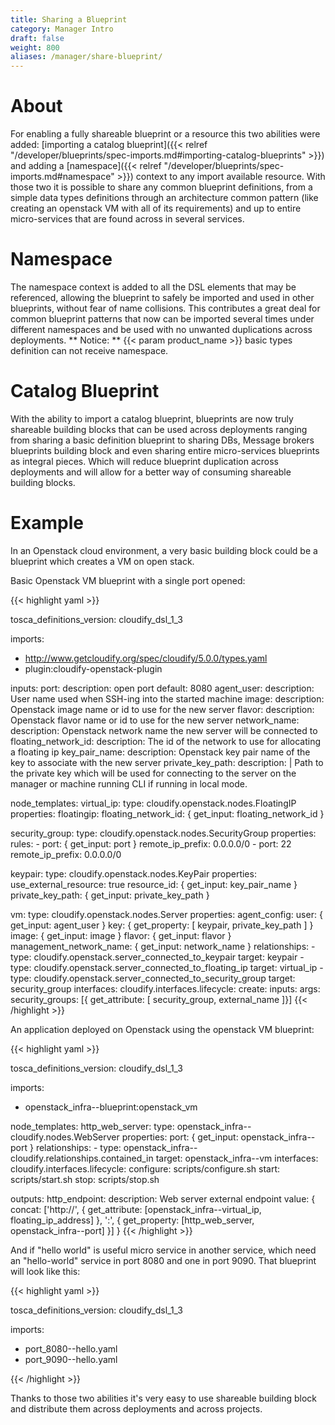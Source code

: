 ```yaml
---
title: Sharing a Blueprint
category: Manager Intro
draft: false
weight: 800
aliases: /manager/share-blueprint/
---
```


# About
For enabling a fully shareable blueprint or a resource this two abilities were added: [importing a catalog
blueprint]({{< relref "/developer/blueprints/spec-imports.md#importing-catalog-blueprints" >}}) and adding a [namespace]({{< relref "/developer/blueprints/spec-imports.md#namespace" >}}) context to any import available resource. With those two it is possible to share any common blueprint
definitions, from a simple data types definitions through an architecture common pattern (like creating an openstack VM with
all of its requirements) and up to entire micro-services that are found across in several services.   

# Namespace
The namespace context is added to all the DSL elements that may be referenced, allowing the blueprint to safely be
imported and used in other blueprints, without fear of name collisions.
This contributes a great deal for common blueprint patterns that now can be imported several times under different
namespaces and be used with no unwanted duplications across deployments. ** Notice: ** {{< param product_name >}} basic types definition can not receive namespace.

# Catalog Blueprint   
With the ability to import a catalog blueprint, blueprints are now truly shareable building blocks that can be used across
deployments ranging from sharing a basic definition blueprint to sharing DBs, Message brokers blueprints building block and
even sharing entire micro-services blueprints as integral pieces. Which will reduce blueprint duplication across deployments
and will allow for a better way of consuming shareable building blocks.      

# Example

In an Openstack cloud environment, a very basic building block could be a blueprint which creates a VM on open stack.

Basic Openstack VM blueprint with a single port opened:

{{< highlight  yaml >}}

tosca_definitions_version: cloudify_dsl_1_3

imports:
  - http://www.getcloudify.org/spec/cloudify/5.0.0/types.yaml
  - plugin:cloudify-openstack-plugin

inputs:
  port:
    description: open port
    default: 8080
  agent_user:
    description: User name used when SSH-ing into the started machine
  image:
    description: Openstack image name or id to use for the new server
  flavor:
    description: Openstack flavor name or id to use for the new server
  network_name:
    description: Openstack network name the new server will be connected to
  floating_network_id:
    description: The id of the network to use for allocating a floating ip
  key_pair_name:
    description: Openstack key pair name of the key to associate with the new server
  private_key_path:
    description: |
      Path to the private key which will be used for connecting to the server
      on the manager or machine running CLI if running in local mode.

node_templates:
  virtual_ip:
    type: cloudify.openstack.nodes.FloatingIP
    properties:
      floatingip:
        floating_network_id: { get_input: floating_network_id }

  security_group:
    type: cloudify.openstack.nodes.SecurityGroup
    properties:
      rules:
        - port: { get_input: port }
          remote_ip_prefix: 0.0.0.0/0
        - port: 22
          remote_ip_prefix: 0.0.0.0/0

  keypair:
    type: cloudify.openstack.nodes.KeyPair
    properties:
      use_external_resource: true
      resource_id: { get_input: key_pair_name }
      private_key_path: { get_input: private_key_path }

  vm:
    type: cloudify.openstack.nodes.Server
    properties:
      agent_config:
        user: { get_input: agent_user }
        key: { get_property: [ keypair, private_key_path ] }
      image: { get_input: image }
      flavor: { get_input: flavor }
      management_network_name: { get_input: network_name }
    relationships:
      - type: cloudify.openstack.server_connected_to_keypair
        target: keypair
      - type: cloudify.openstack.server_connected_to_floating_ip
        target: virtual_ip
      - type: cloudify.openstack.server_connected_to_security_group
        target: security_group
    interfaces:
      cloudify.interfaces.lifecycle:
        create:
          inputs:
            args:
              security_groups: [{ get_attribute: [ security_group, external_name ]}]
{{< /highlight >}}


An application deployed on Openstack using the openstack VM blueprint:

{{< highlight  yaml >}}

tosca_definitions_version: cloudify_dsl_1_3

imports:
  - openstack_infra--blueprint:openstack_vm

node_templates:
  http_web_server:
    type: openstack_infra--cloudify.nodes.WebServer
    properties:
      port: { get_input: openstack_infra--port }
    relationships:
      - type: openstack_infra--cloudify.relationships.contained_in
        target: openstack_infra--vm
    interfaces:
      cloudify.interfaces.lifecycle:
        configure: scripts/configure.sh
        start: scripts/start.sh
        stop: scripts/stop.sh

outputs:
  http_endpoint:
    description: Web server external endpoint
    value: { concat: ['http://', { get_attribute: [openstack_infra--virtual_ip, floating_ip_address] },
                      ':', { get_property: [http_web_server, openstack_infra--port] }] }
{{< /highlight >}}

And if "hello world" is useful micro service in another service, which need an "hello-world" service in port 8080 and
one in port 9090. That blueprint will look like this:

{{< highlight  yaml >}}

tosca_definitions_version: cloudify_dsl_1_3

imports:
  - port_8080--hello.yaml
  - port_9090--hello.yaml

{{< /highlight >}}

Thanks to those two abilities it's very easy to use shareable building block and distribute them across deployments and
across projects.
